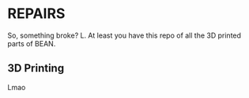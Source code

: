 # REPAIRS

So, something broke? L. At least you have this repo of all the 3D printed parts of BEAN.

## 3D Printing

Lmao
